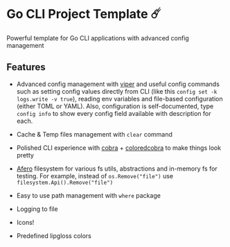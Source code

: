 # Go CLI Project Template ☄️

Powerful template for Go CLI applications with advanced config management

## Features

- Advanced config management with [viper](https://github.com/spf13/viper) and
  useful config commands such as setting config values directly from CLI (like this `config set -k logs.write -v true`),
  reading env variables and file-based configuration (either TOML or YAML). Also, configuration is self-documented, type `config info` to show every config field available with description for each.

- Cache & Temp files management with `clear` command

- Polished CLI experience with [cobra](https://github.com/spf13/cobra) + [coloredcobra](https://github.com/ivanpirog/coloredcobra) to make things look pretty

- [Afero](https://github.com/spf13/afero) filesystem for various fs utils, abstractions and in-memory fs for testing.
  For example, instead of `os.Remove("file")` use `filesystem.Api().Remove("file")`

- Easy to use path management with `where` package

- Logging to file

- Icons!

- Predefined lipgloss colors
